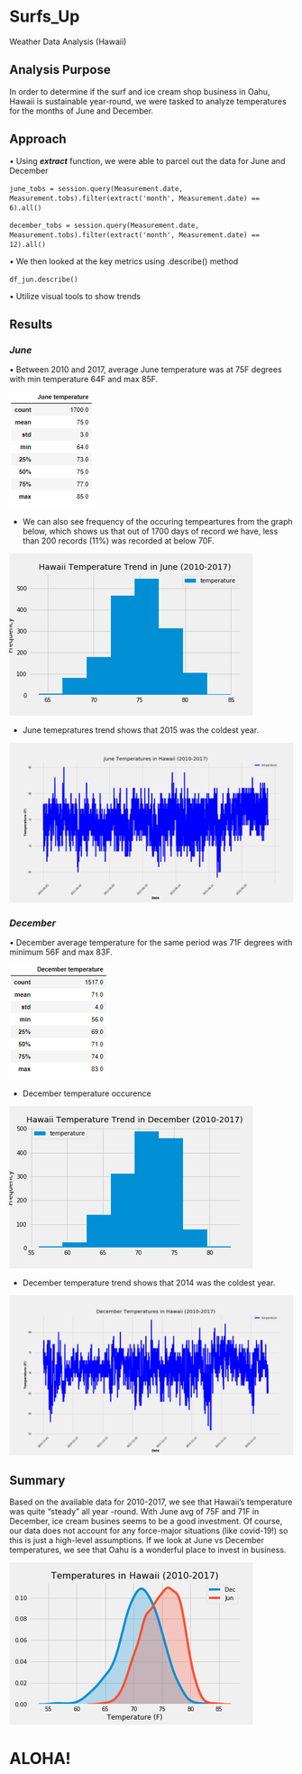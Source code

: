 
# Surfs_Up

Weather Data Analysis (Hawaii)

## Analysis Purpose

In order to determine if the surf and ice cream shop business in Oahu, Hawaii is sustainable year-round, we were tasked to analyze temperatures for the months of June and December.



## Approach

•	Using ***extract*** function, we were able to parcel out the data for June and December

`june_tobs = session.query(Measurement.date, Measurement.tobs).filter(extract('month', Measurement.date) == 6).all()`

`december_tobs = session.query(Measurement.date, Measurement.tobs).filter(extract('month', Measurement.date) == 12).all()`

•	We then looked at the key metrics using .describe() method 

`df_jun.describe()`

•	Utilize visual tools to show trends



## Results

### *June*

•	Between 2010 and 2017, average June temperature was at 75F degrees with min temperature 64F and max 85F.

![]( https://github.com/jojobear2020/Surfs_Up/blob/master/analysis/june_summary.PNG)



* We can also see frequency of the occuring tempeartures from the graph below, which shows us that out of 1700 days of record we have, less than 200 records (11%) was recorded at below 70F.


![](https://github.com/jojobear2020/Surfs_Up/blob/master/analysis/jun_temp_occurence.png)


* June temepratures trend shows that 2015 was the coldest year.

![](https://github.com/jojobear2020/Surfs_Up/blob/master/analysis/jun_temp_trend.png)


### *December*


•	December average temperature for the same period was 71F degrees with minimum 56F and max 83F.

![]( https://github.com/jojobear2020/Surfs_Up/blob/master/analysis/december_summary.PNG)



* December temperature occurence 

![](https://github.com/jojobear2020/Surfs_Up/blob/master/analysis/dec_temp_occurence.png)


* December temperature trend shows that 2014 was the coldest year.


![](https://github.com/jojobear2020/Surfs_Up/blob/master/analysis/dec_temp_trend.png)



## Summary

Based on the available data for 2010-2017, we see that Hawaii’s temperature was quite “steady” all year -round. With June avg of 75F and 71F in December, ice cream busines seems to be a good investment. Of course, our data does not account for any force-major situations (like covid-19!) so this is just a high-level assumptions. If we look at June vs December temperatures, we see that Oahu is a wonderful place to invest in business.

![](https://github.com/jojobear2020/Surfs_Up/blob/master/analysis/jun_dec_temp_kdeplot.png)

# ALOHA! 

